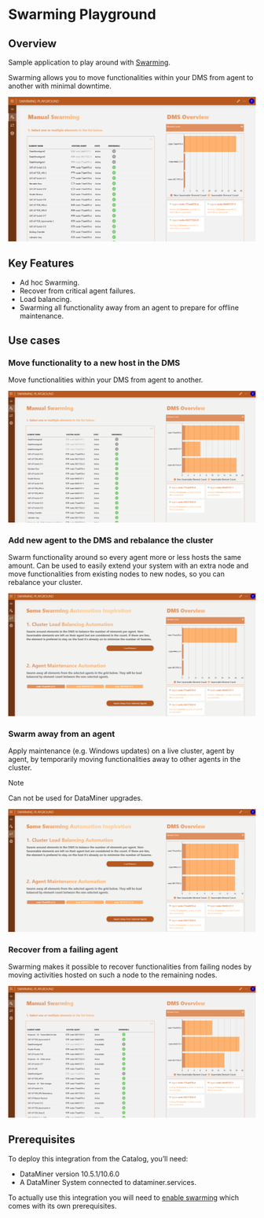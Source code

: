 # Swarming Playground

## Overview

Sample application to play around with [Swarming](https://aka.dataminer.services/swarming).

Swarming allows you to move functionalities within your DMS from agent to another with minimal downtime.

![Overview](./Images/overview.png)

## Key Features

* Ad hoc Swarming.
* Recover from critical agent failures.
* Load balancing.
* Swarming all functionality away from an agent to prepare for offline maintenance.

## Use cases

### Move functionality to a new host in the DMS

Move functionalities within your DMS from agent to another.

![Ad Hoc Swarming](./Images/AdHoc.gif)

### Add new agent to the DMS and rebalance the cluster

Swarm functionality around so every agent more or less hosts the same amount.
Can be used to easily extend your system with an extra node and move functionalities from existing nodes to new nodes, so you can rebalance your cluster.

![Load Balance](./Images/LoadBalance.gif)

### Swarm away from an agent

Apply maintenance (e.g. Windows updates) on a live cluster, agent by agent, by temporarily moving functionalities away to other agents in the cluster.

> [!NOTE]
> Can not be used for DataMiner upgrades.

![Load Balance](./Images/SwarmAwayFromAgent.gif)

### Recover from a failing agent

Swarming makes it possible to recover functionalities from failing nodes by moving activities hosted on such a node to the remaining nodes.

![Recover from failing agent](./Images/SwarmFromDeadAgent.gif)

## Prerequisites

To deploy this integration from the Catalog, you’ll need:

* DataMiner version 10.5.1/10.6.0
* A DataMiner System connected to dataminer.services.

To actually use this integration you will need to [enable swarming](https://aka.dataminer.services/enable-swarming) which comes with its own prerequisites.
